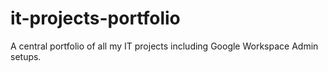 # it-projects-portfolio
A central portfolio of all my IT projects including Google Workspace Admin setups.
